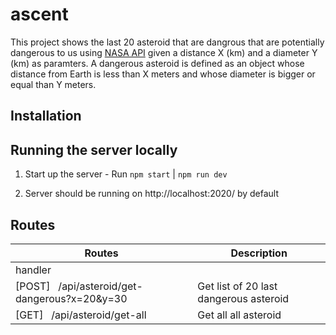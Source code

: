 # ascent

This project shows the last 20 asteroid that are dangrous that are potentially dangerous to us using [NASA API](https://api.nasa.gov/api.html#NeoWS) given a distance X (km) and a diameter Y (km) as paramters. A dangerous asteroid is defined as an object whose distance from Earth is less than X meters and whose diameter is bigger or equal than Y meters.

## Installation

## Running the server locally

1. Start up the server - Run `npm start` | `npm run dev`

2. Server should be running on http://localhost:2020/ by default

## Routes

| Routes                                              | Description                            |
| --------------------------------------------------- | -------------------------------------- |
| handler                                             |                                        |
| [POST] &nbsp; /api/asteroid/get-dangerous?x=20&y=30 | Get list of 20 last dangerous asteroid |
| [GET] &nbsp; /api/asteroid/get-all                  | Get all all asteroid                   |
